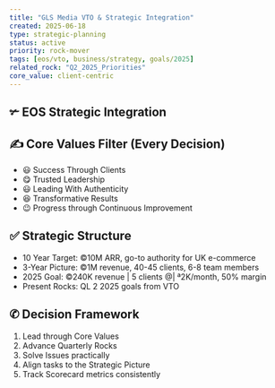 ```yaml
---
title: "GLS Media VTO & Strategic Integration"
created: 2025-06-18
type: strategic-planning
status: active
priority: rock-mover
tags: [eos/vto, business/strategy, goals/2025]
related_rock: "Q2_2025_Priorities"
core_value: client-centric
---
```


## ✃ EOS Strategic Integration

## ✍ Core Values Filter (Every Decision)

- 😃 Success Through Clients
- 😋 Trusted Leadership
- 😃 Leading With Authenticity
- 😆 Transformative Results
- 😉 Progress through Continuous Improvement

## ✅ Strategic Structure

- 10 Year Target: ©10M ARR, go-to authority for UK e-commerce
- 3-Year Picture: ©1M revenue, 40-45 clients, 6-8 team members
- 2025 Goal: ©240K revenue | 5 clients @| ª2K/month, 50% margin
- Present Rocks: QL 2 2025 goals from VTO

## ✆ Decision Framework
1. Lead through Core Values
2. Advance Quarterly Rocks
3. Solve Issues practically
4. Align tasks to the Strategic Picture
5. Track Scorecard metrics consistently
